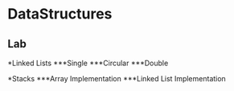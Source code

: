 # DataStructures
## Lab

*Linked Lists
***Single
***Circular
***Double

*Stacks
***Array Implementation
***Linked List Implementation

